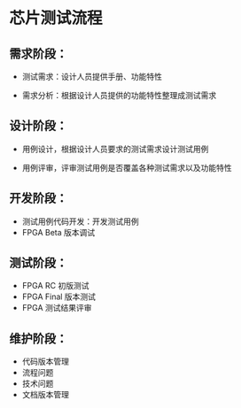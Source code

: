 # 芯片测试流程

## 需求阶段：

- 测试需求：设计人员提供手册、功能特性

- 需求分析：根据设计人员提供的功能特性整理成测试需求



## 设计阶段：

- 用例设计，根据设计人员要求的测试需求设计测试用例

- 用例评审，评审测试用例是否覆盖各种测试需求以及功能特性



## 开发阶段：

- 测试用例代码开发：开发测试用例
- FPGA Beta 版本调试



## 测试阶段：

- FPGA RC 初版测试
- FPGA Final 版本测试
- FPGA 测试结果评审



## 维护阶段：

- 代码版本管理
- 流程问题
- 技术问题
- 文档版本管理



